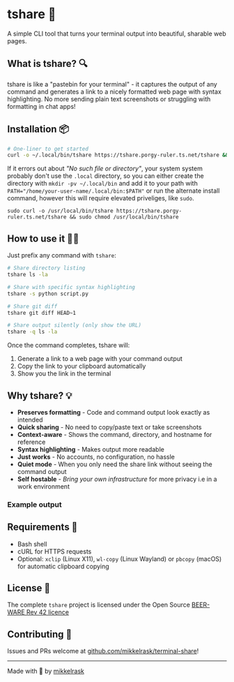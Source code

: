 # tshare 🚀

A simple CLI tool that turns your terminal output into beautiful, sharable web pages.

## What is tshare? 🔍

tshare is like a "pastebin for your terminal" - it captures the output of any command and generates a link to a nicely formatted web page with syntax highlighting. No more sending plain text screenshots or struggling with formatting in chat apps!

## Installation 📦

```bash
# One-liner to get started
curl -o ~/.local/bin/tshare https://tshare.porgy-ruler.ts.net/tshare && chmod +x ~/.local/bin/tshare
```
If it errors out about _"No such file or directory"_, your system system probably don't use the `.local` directory, so you can either create the directory with `mkdir -pv ~/.local/bin` and add it to your path with `PATH="/home/your-user-name/.local/bin:$PATH"` or run the alternate install command, however this will require elevated priveliges, like `sudo`.
```
sudo curl -o /usr/local/bin/tshare https://tshare.porgy-ruler.ts.net/tshare && sudo chmod /usr/local/bin/tshare
```

## How to use it 👩‍💻

Just prefix any command with `tshare`:

```bash
# Share directory listing
tshare ls -la

# Share with specific syntax highlighting
tshare -s python script.py

# Share git diff
tshare git diff HEAD~1

# Share output silently (only show the URL)
tshare -q ls -la
```

Once the command completes, tshare will:
1. Generate a link to a web page with your command output
2. Copy the link to your clipboard automatically
3. Show you the link in the terminal

## Why tshare? 💡

- **Preserves formatting** - Code and command output look exactly as intended
- **Quick sharing** - No need to copy/paste text or take screenshots
- **Context-aware** - Shows the command, directory, and hostname for reference
- **Syntax highlighting** - Makes output more readable
- **Just works** - No accounts, no configuration, no hassle
- **Quiet mode** - When you only need the share link without seeing the command output
- **Self hostable** - _Bring your own infrastructure_ for more privacy i.e in a work environment

### Example output


## Requirements 🧰

- Bash shell
- cURL for HTTPS requests
- Optional: `xclip` (Linux X11), `wl-copy` (Linux Wayland) or `pbcopy` (macOS) for automatic clipboard copying

## License 📄

The complete `tshare` project is licensed under the Open Source [BEER-WARE Rev 42 licence](https://github.com/mikkelrask/terminal-share/blob/main/LICENSE)

## Contributing 🤝

Issues and PRs welcome at [github.com/mikkelrask/terminal-share](https://github.com/mikkelrask/terminal-share)!

---

Made with 💙 by [mikkelrask](https://mikkelrask.github.io)

